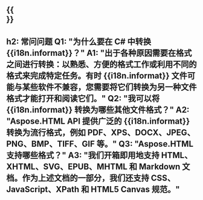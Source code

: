 ﻿---
translation: true
deploy: false
---

{{<section faq>}}
---
h2: 常问问题
Q1: "为什么要在 C# 中转换 {{i18n.informat}}？"
A1: "出于各种原因需要在格式之间进行转换：以熟悉、方便的格式工作或利用不同的格式来完成特定任务。有时 {{i18n.informat}} 文件可能与某些软件不兼容，您需要将它们转换为另一种文件格式才能打开和阅读它们。"
Q2: "我可以将 {{i18n.informat}} 转换为哪些其他文件格式？"
A2: "Aspose.HTML API 提供广泛的 {{i18n.informat}} 转换为流行格式，例如 PDF、XPS、DOCX、JPEG、PNG、BMP、TIFF、GIF 等。"
Q3: "Aspose.HTML 支持哪些格式？"
A3: "我们开箱即用地支持 HTML、XHTML、SVG、EPUB、MHTML 和 Markdown 文档。作为上述文档的一部分，我们还支持 CSS、JavaScript、XPath 和 HTML5 Canvas 规范。"
---